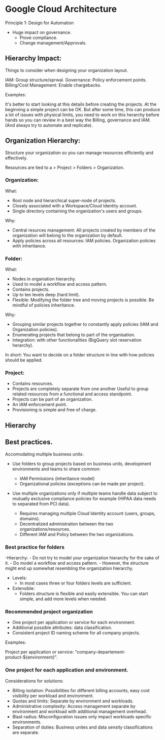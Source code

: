 # Google Cloud Architecture

Principle 1: Design for Automation
- Huge impact on governance.
  - Prove compliance.
  - Change management/Approvals.

## Hierarchy Impact:

Things to consider when designing your organization layout.

IAM: Group structure/sprwal.
Governance: Policy enforcement points.
Billing/Cost Management: Enable chargebacks.

Examples: 

It's better to start looking at this details before creating the projects. At the beginning a simple project can be OK. But after some time, this can produce a lot of issues with physical limits, you need to work on this herarchy before hands so you can review in a best way the Billing, governance and IAM. (And always try to automate and replicate).

## Organization Hierarchy:

Structure your organization so you can manage resources efficiently and effectively. 

Resources are tied to a > Project > Folders > Organization.

### Organization:

What: 
- Root node and hierarchical super-node of projects.
- Closely associated with a Workspace/Cloud Identity account.
- Single directory containing the organization's users and groups.

Why: 
- Central resurces management: All projects created by members of the organization will belong to the organization by default.
- Apply policies across all resources: IAM policies. Organization policies with inheritance.

### Folder:

What:
- Nodes in organiation hierarchy.
- Used to model a workflow and access pattern.
- Contains projects.
- Up to ten levels deep (hard limit).
- Flexible: Modifying the folder tree and moving projects is possible. Be mindful of policies inheritance.

Why: 

- Grouping similar projects together to constantly apply policies (IAM and Organization policies).
- Enumerating projects that belong to part of the organisation.
- Integration: with other functionalities (BigQuery slot reservation herarchy).

In short: You want to decide on a folder structure in line with how policies should be applied.

### Project:

- Contains resources.
- Projects are completely separate from one another Useful to group related resources from a functional and access standpoint.
- Projects can be part of an organization.
- An IAM enforcement point.
- Provisioning is simple and free of charge.

## Hierarchy

## Best practices.

Accomodating multiple business units:

- Use folders to group projects based on business units, development environments and teams to share common:
    - IAM Permissions (inheritance model)
    - Organizational policies (exceptions can be made per project).

- Use multiple organizations only if multiple teams handle data subject to mutually exclusive compliance policies for example (HIPAA data needs to separated from PCI data).
    - Requires managing multiple Cloud Identity account (users, groups, domains).
    - Decentralized administration between the two organizations/resources.
    - Different IAM and Policy between the two organizations.

### Best practice for folders

-Hierarchy: 
    - Do not try to model your organization hierarchy for the sake of it.
    - Do model a workflow and access pattern.
    - However, the structure might end up somewhat resembling the organization hierarchy.
- Levels:
    - In most cases three or four folders levels are sufficient.
- Extensible:
    - Folders structure is flexible and easily extensible. You can start simple, and add more levels when needed.

### Recommended project organization

- One project per application or service for each environment.
- Additional possible attributes: data classification.
- Consistent project ID naming scheme for all company projects.

Examples:

Project per application or service: "company-departement-product-${environment}".

### One project for each application and environment.

Considerations for solutions:

- Billing isolation: Possibilities for different billing accounts, easy cost visibility per workload and environment.
- Quotas and limits: Separate by environment and workloads.
- Administrative complexity: Access management separate by environment and workload with additional management overhead.
- Blast radius: Misconfiguration issues only impact workloads specific environments.
- Separation of duties: Business unites and data sensity classifications are separate.
